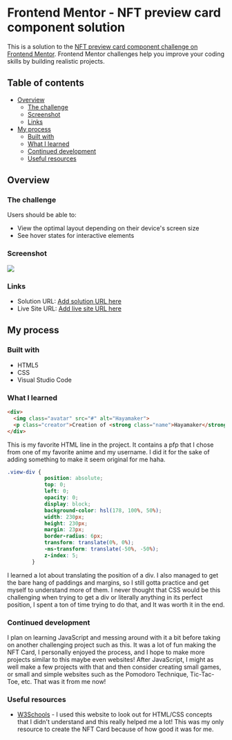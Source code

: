 # Frontend Mentor - NFT preview card component solution

This is a solution to the [NFT preview card component challenge on Frontend Mentor](https://www.frontendmentor.io/challenges/nft-preview-card-component-SbdUL_w0U). Frontend Mentor challenges help you improve your coding skills by building realistic projects. 

## Table of contents

- [Overview](#overview)
  - [The challenge](#the-challenge)
  - [Screenshot](#screenshot)
  - [Links](#links)
- [My process](#my-process)
  - [Built with](#built-with)
  - [What I learned](#what-i-learned)
  - [Continued development](#continued-development)
  - [Useful resources](#useful-resources)

## Overview

### The challenge

Users should be able to:

- View the optimal layout depending on their device's screen size
- See hover states for interactive elements

### Screenshot

![](./screenshot.jpg)

### Links

- Solution URL: [Add solution URL here](https://your-solution-url.com)
- Live Site URL: [Add live site URL here](https://your-live-site-url.com)

## My process

### Built with

- HTML5
- CSS
- Visual Studio Code

### What I learned

```html
<div>
  <img class="avatar" src="#" alt="Hayamaker">
  <p class="creator">Creation of <strong class="name">Hayamaker</strong></p>
</div>
```
This is my favorite HTML line in the project. It contains a pfp that I chose from one of my favorite anime and my username. I did it for the sake of adding something to make it seem original for me haha. 

```css
.view-div {
            position: absolute;
            top: 0;
            left: 0;
            opacity: 0;
            display: block;
            background-color: hsl(178, 100%, 50%);
            width: 230px;
            height: 230px;
            margin: 23px;
            border-radius: 6px;
            transform: translate(0%, 0%);
            -ms-transform: translate(-50%, -50%);
            z-index: 5;
        }
```

I learned a lot about translating the position of a div. I also managed to get the bare hang of paddings and margins, so I still gotta practice and get myself to understand more of them. I never thought that CSS would be this challenging when trying to get a div or literally anything in its perfect position, I spent a ton of time trying to do that, and It was worth it in the end.

### Continued development

I plan on learning JavaScript and messing around with it a bit before taking on another challenging project such as this. It was a lot of fun making the NFT Card, I personally enjoyed the process, and I hope to make more projects similar to this maybe even websites! After JavaScript, I might as well make a few projects with that and then consider creating small games, or small and simple websites such as the Pomodoro Technique, Tic-Tac-Toe, etc. That was it from me now!

### Useful resources

- [W3Schools](https://www.w3schools.com/) - I used this website to look out for HTML/CSS concepts that I didn't understand and this really helped me a lot! This was my only resource to create the NFT Card because of how good it was for me.
